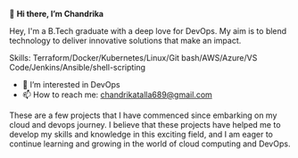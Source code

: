 👋 **Hi there, I’m Chandrika**

Hey, I'm a B.Tech graduate with a deep love for DevOps. My aim is to blend technology to deliver innovative solutions that make an impact.

Skills: Terraform/Docker/Kubernetes/Linux/Git bash/AWS/Azure/VS Code/Jenkins/Ansible/shell-scripting
- 👀 I’m interested in DevOps
- 📫 How to reach me: chandrikatalla689@gmail.com 

<!---
Chandrikatck/Chandrikatck is a ✨ special ✨ repository because its `README.md` (this file) appears on your GitHub profile.
You can click the Preview link to take a look at your changes.
--->
 </h1>
These are a few projects that I have commenced since embarking on my cloud and devops journey.  I believe that these projects have helped me to develop my skills and knowledge in this exciting field, and I am eager to continue learning and growing in the world of cloud computing and DevOps.


